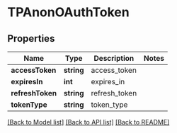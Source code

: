 # TPAnonOAuthToken

## Properties
Name | Type | Description | Notes
------------ | ------------- | ------------- | -------------
**accessToken** | **string** | access_token | 
**expiresIn** | **int** | expires_in | 
**refreshToken** | **string** | refresh_token | 
**tokenType** | **string** | token_type | 

[[Back to Model list]](../README.md#documentation-for-models) [[Back to API list]](../README.md#documentation-for-api-endpoints) [[Back to README]](../README.md)


